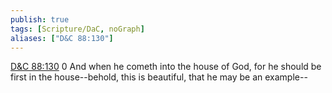 ```yaml
---
publish: true
tags: [Scripture/DaC, noGraph]
aliases: ["D&C 88:130"]
---
```

[D&C 88:130](https://churchofjesuschrist.org/study/scriptures/dc-testament/dc/88?lang=eng&id=p130#p130) 0 And when he cometh into the house of God, for he should be first in the house--behold, this is beautiful, that he may be an example--
